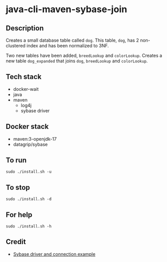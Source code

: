 # java-cli-maven-sybase-join

## Description
Creates a small database table
called `dog`. This table, `dog`, has 2 non-clustered
index and has been normalized to 3NF.

Two new tables have been added, `breedLookup` and `colorLookup`.
Creates a new table `dog_expanded` that joins
`dog`, `breedLookup` and `colorLookup`.

## Tech stack
- docker-wait
- java
- maven
  - log4j
  - sybase driver

## Docker stack
- maven:3-openjdk-17
- datagrip/sybase

## To run
`sudo ./install.sh -u`

## To stop
`sudo ./install.sh -d`

## For help
`sudo ./install.sh -h`

## Credit
- [Sybase driver and connection example](https://razorsql.com/docs/help_sybase.html)
